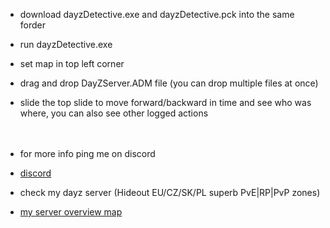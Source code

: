 - download dayzDetective.exe and dayzDetective.pck into the same forder
- run dayzDetective.exe
- set map in top left corner
- drag and drop DayZServer.ADM file (you can drop multiple files at once)
- slide the top slide to move forward/backward in time and see who was where, you can also see other logged actions <br><br><br>

- for more info ping me on discord
- [discord](https://discord.gg/PkRZtEFfXS)
- check my dayz server (Hideout EU/CZ/SK/PL superb PvE|RP|PvP zones)
- [my server overview map](http://feedproshoptet.cz/dayzmap)
